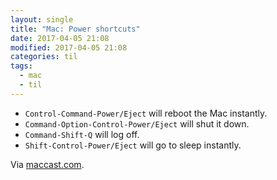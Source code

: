 ```yaml
---
layout: single
title: "Mac: Power shortcuts"
date: 2017-04-05 21:08
modified: 2017-04-05 21:08
categories: til
tags:
  - mac
  - til
---
```


- `Control-Command-Power/Eject` will reboot the Mac instantly.
- `Command-Option-Control-Power/Eject` will shut it down.
- `Command-Shift-Q` will log off.
- `Shift-Control-Power/Eject` will go to sleep instantly.

Via [maccast.com](http://www.maccast.com/podcast/shownotes_20170312/).
